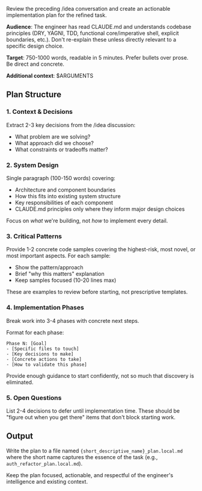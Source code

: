 Review the preceding /idea conversation and create an actionable implementation plan for the refined task.

**Audience**: The engineer has read CLAUDE.md and understands codebase principles (DRY, YAGNI, TDD, functional core/imperative shell, explicit boundaries, etc.). Don't re-explain these unless directly relevant to a specific design choice.

**Target**: 750-1000 words, readable in 5 minutes. Prefer bullets over prose. Be direct and concrete.

**Additional context**: $ARGUMENTS

## Plan Structure

### 1. Context & Decisions
Extract 2-3 key decisions from the /idea discussion:
- What problem are we solving?
- What approach did we choose?
- What constraints or tradeoffs matter?

### 2. System Design
Single paragraph (100-150 words) covering:
- Architecture and component boundaries
- How this fits into existing system structure
- Key responsibilities of each component
- CLAUDE.md principles only where they inform major design choices

Focus on *what* we're building, not *how* to implement every detail.

### 3. Critical Patterns
Provide 1-2 concrete code samples covering the highest-risk, most novel, or most important aspects. For each sample:
- Show the pattern/approach
- Brief "why this matters" explanation
- Keep samples focused (10-20 lines max)

These are examples to review before starting, not prescriptive templates.

### 4. Implementation Phases
Break work into 3-4 phases with concrete next steps.

Format for each phase:
```
Phase N: [Goal]
- [Specific files to touch]
- [Key decisions to make]
- [Concrete actions to take]
- [How to validate this phase]
```

Provide enough guidance to start confidently, not so much that discovery is eliminated.

### 5. Open Questions
List 2-4 decisions to defer until implementation time. These should be "figure out when you get there" items that don't block starting work.

## Output

Write the plan to a file named `{short_descriptive_name}_plan.local.md` where the short name captures the essence of the task (e.g., `auth_refactor_plan.local.md`).

Keep the plan focused, actionable, and respectful of the engineer's intelligence and existing context.
